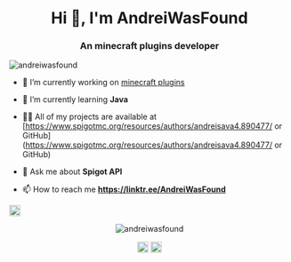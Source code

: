 <h1 align="center">Hi 👋, I'm AndreiWasFound</h1>
<h3 align="center">An minecraft plugins developer</h3>

<p align="left"> <img src="https://komarev.com/ghpvc/?username=andreiwasfound" alt="andreiwasfound" /> </p>

- 🔭 I’m currently working on [minecraft plugins](https://www.spigotmc.org/resources/authors/andreisava4.890477/)

- 🌱 I’m currently learning **Java**

- 👨‍💻 All of my projects are available at [https://www.spigotmc.org/resources/authors/andreisava4.890477/ or GitHub](https://www.spigotmc.org/resources/authors/andreisava4.890477/ or GitHub)

- 💬 Ask me about **Spigot API**

- 📫 How to reach me **https://linktr.ee/AndreiWasFound**

<p align="left"><img src="https://devicons.github.io/devicon/devicon.git/icons/java/java-original-wordmark.svg" alt="java" width="20" height="20"/></p><p align="center"> <img src="https://github-readme-stats.vercel.app/api?username=andreiwasfound&show_icons=true" alt="andreiwasfound" /> </p>

<p align="center">
<a href="https://twitter.com/andreiwasfound" target="blank"><img align="center" src="https://cdn.jsdelivr.net/npm/simple-icons@3.0.1/icons/twitter.svg" alt="andreiwasfound" height="20" width="20" /></a>
<a href="https://www.youtube.com/c/andreiwasfound" target="blank"><img align="center" src="https://cdn.jsdelivr.net/npm/simple-icons@3.0.1/icons/youtube.svg" alt="andreiwasfound" height="20" width="20" /></a>
</p>
